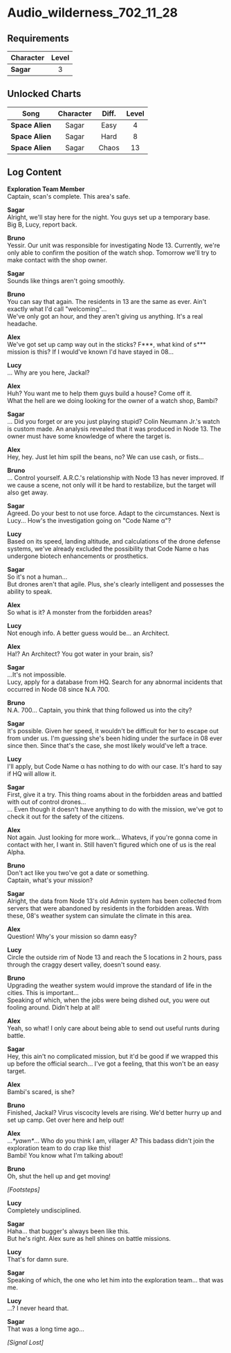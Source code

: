# Audio_wilderness_702_11_28
## Requirements
|Character|Level|
|---------|:---:|
|**Sagar**|  3  |

## Unlocked Charts
|     Song      |Character|Diff.|Level|
|---------------|:-------:|:---:|:---:|
|**Space Alien**|  Sagar  |Easy |  4  |
|**Space Alien**|  Sagar  |Hard |  8  |
|**Space Alien**|  Sagar  |Chaos| 13  |

## Log Content
**Exploration Team Member**<br>
Captain, scan's complete. This area's safe.

**Sagar**<br>
Alright, we'll stay here for the night. You guys set up a temporary base.<br>
Big B, Lucy, report back.

**Bruno**<br>
Yessir. Our unit was responsible for investigating Node 13. Currently, we're only able to confirm the position of the watch shop. Tomorrow we'll try to make contact with the shop owner.

**Sagar**<br>
Sounds like things aren't going smoothly.

**Bruno**<br>
You can say that again. The residents in 13 are the same as ever. Ain't exactly what I'd call "welcoming"... <br>
We've only got an hour, and they aren't giving us anything. It's a real headache.

**Alex**<br>
We've got set up camp way out in the sticks? F\*\*\*, what kind of s\*\*\* mission is this? If I would've known I'd have stayed in 08...

**Lucy**<br>
... Why are you here, Jackal?

**Alex**<br>
Huh? You want me to help them guys build a house? Come off it. <br>
What the hell are we doing looking for the owner of a watch shop, Bambi?

**Sagar**<br>
... Did you forget or are you just playing stupid? Colin Neumann Jr.'s watch is custom made. An analysis revealed that it was produced in Node 13. The owner must have some knowledge of where the target is.

**Alex**<br>
Hey, hey. Just let him spill the beans, no? We can use cash, or fists...

**Bruno**<br>
... Control yourself. A.R.C.'s relationship with Node 13 has never improved. If we cause a scene, not only will it be hard to restabilize, but the target will also get away.

**Sagar**<br>
Agreed. Do your best to not use force. Adapt to the circumstances. Next is Lucy... How's the investigation going on "Code Name α"?

**Lucy**<br>
Based on its speed, landing altitude, and calculations of the drone defense systems, we've already excluded the possibility that Code Name α has undergone biotech enhancements or prosthetics.

**Sagar**<br>
So it's not a human...<br>
But drones aren't that agile. Plus, she's clearly intelligent and possesses the ability to speak.

**Alex**<br>
So what is it? A monster from the forbidden areas?

**Lucy**<br>
Not enough info. A better guess would be... an Architect.

**Alex**<br>
Ha!? An Architect? You got water in your brain, sis?

**Sagar**<br>
...It's not impossible.<br>
Lucy, apply for a database from HQ. Search for any abnormal incidents that occurred in Node 08 since N.A 700.

**Bruno**<br>
N.A. 700... Captain, you think that thing followed us into the city?

**Sagar**<br>
It's possible. Given her speed, it wouldn't be difficult for her to escape out from under us. I'm guessing she's been hiding under the surface in 08 ever since then. Since that's the case, she most likely would've left a trace.

**Lucy**<br>
I'll apply, but Code Name α has nothing to do with our case. It's hard to say if HQ will allow it.

**Sagar**<br>
First, give it a try. This thing roams about in the forbidden areas and battled with out of control drones... <br>
... Even though it doesn't have anything to do with the mission, we've got to check it out for the safety of the citizens.

**Alex**<br>
Not again. Just looking for more work... Whatevs, if you're gonna come in contact with her, I want in. Still haven't figured which one of us is the real Alpha.

**Bruno**<br>
Don't act like you two've got a date or something.<br>
Captain, what's your mission?

**Sagar**<br>
Alright, the data from Node 13's old Admin system has been collected from servers that were abandoned by residents in the forbidden areas. With these, 08's weather system can simulate the climate in this area.

**Alex**<br>
Question! Why's your mission so damn easy?

**Lucy**<br>
Circle the outside rim of Node 13 and reach the 5 locations in 2 hours, pass through the craggy desert valley, doesn't sound easy.

**Bruno**<br>
Upgrading the weather system would improve the standard of life in the cities. This is important... <br>
Speaking of which, when the jobs were being dished out, you were out fooling around. Didn't help at all!

**Alex**<br>
Yeah, so what! I only care about being able to send out useful runts during battle.

**Sagar**<br>
Hey, this ain't no complicated mission, but it'd be good if we wrapped this up before the official search... I've got a feeling, that this won't be an easy target.

**Alex**<br>
Bambi's scared, is she?

**Bruno**<br>
Finished, Jackal? Virus viscocity levels are rising. We'd better hurry up and set up camp. Get over here and help out!

**Alex**<br>
...*\*yawn\**... Who do you think I am, villager A? This badass didn't join the exploration team to do crap like this!<br>
Bambi! You know what I'm talking about!

**Bruno**<br>
Oh, shut the hell up and get moving!

*\[Footsteps\]*

**Lucy**<br>
Completely undisciplined.

**Sagar**<br>
Haha... that bugger's always been like this.<br>
But he's right. Alex sure as hell shines on battle missions.

**Lucy**<br>
That's for damn sure.

**Sagar**<br>
Speaking of which, the one who let him into the exploration team... that was me.

**Lucy**<br>
...? I never heard that.

**Sagar**<br>
That was a long time ago...

*[Signal Lost]*